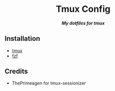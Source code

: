 <div align="center">

# Tmux Config

##### My dotfiles for tmux

</div>

## Installation

* [tmux](https://github.com/tmux/tmux)
* [fzf](https://github.com/junegunn/fzf)

## Credits

- ThePrimeagen for tmux-sessionizer
